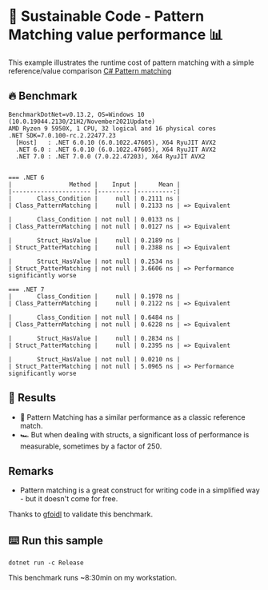 # 🌳 Sustainable Code - Pattern Matching value performance 📊

This example illustrates the runtime cost of pattern matching with a simple reference/value comparison
[C# Pattern matching](https://learn.microsoft.com/dotnet/csharp/fundamentals/functional/pattern-matching?WT.mc_id=DT-MVP-5001507)

## 🔥 Benchmark

```shell
BenchmarkDotNet=v0.13.2, OS=Windows 10 (10.0.19044.2130/21H2/November2021Update)
AMD Ryzen 9 5950X, 1 CPU, 32 logical and 16 physical cores
.NET SDK=7.0.100-rc.2.22477.23
  [Host]   : .NET 6.0.10 (6.0.1022.47605), X64 RyuJIT AVX2
  .NET 6.0 : .NET 6.0.10 (6.0.1022.47605), X64 RyuJIT AVX2
  .NET 7.0 : .NET 7.0.0 (7.0.22.47203), X64 RyuJIT AVX2


=== .NET 6
|                Method |    Input |      Mean |
|---------------------- |--------- |----------:|
|       Class_Condition |     null | 0.2111 ns |
| Class_PatternMatching |     null | 0.2133 ns | => Equivalent

|       Class_Condition | not null | 0.0133 ns |
| Class_PatternMatching | not null | 0.0127 ns | => Equivalent

|       Struct_HasValue |     null | 0.2189 ns |
| Struct_PatterMatching |     null | 0.2388 ns | => Equivalent

|       Struct_HasValue | not null | 0.2534 ns |
| Struct_PatterMatching | not null | 3.6606 ns | => Performance significantly worse

=== .NET 7
|       Class_Condition |     null | 0.1978 ns |
| Class_PatternMatching |     null | 0.2122 ns | => Equivalent

|       Class_Condition | not null | 0.6484 ns |
| Class_PatternMatching | not null | 0.6228 ns | => Equivalent

|       Struct_HasValue |     null | 0.2834 ns |
| Struct_PatterMatching |     null | 0.2395 ns | => Equivalent

|       Struct_HasValue | not null | 0.0210 ns |
| Struct_PatterMatching | not null | 5.0965 ns | => Performance significantly worse
```

## 🏁 Results

- 🔋 Pattern Matching has a similar performance as a classic reference match.
- 🏎️ But when dealing with structs, a significant loss of performance is measurable, sometimes by a factor of 250.


## Remarks

- Pattern matching is a great construct for writing code in a simplified way - but it doesn't come for free.

Thanks to [gfoidl](https://github.com/gfoidl) to validate this benchmark.

## ⌨️ Run this sample

```shell
dotnet run -c Release
```

This benchmark runs ~8:30min on my workstation.
